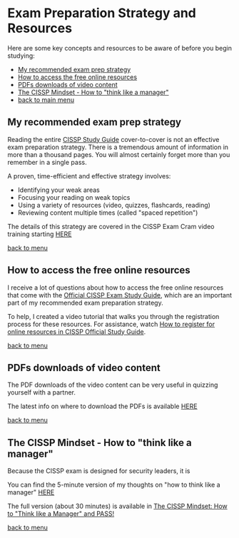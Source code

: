 # Exam Preparation Strategy and Resources

Here are some key concepts and resources to be aware of before you begin studying:

- [My recommended exam prep strategy](#my-recommended-exam-prep-strategy)
- [How to access the free online resources](#how-to-access-the-free-online-resources)
- [PDFs downloads of video content](#pdfs-downloads-of-video-content)
- [The CISSP Mindset - How to "think like a manager"](#the-cissp-mindset---how-to-think-like-a-manager)
- [back to main menu](https://github.com/pzerger/cisspexamcram/blob/main/README.md)

## My recommended exam prep strategy

Reading the entire [CISSP Study Guide](https://amzn.to/3qb6z5H) cover-to-cover is not an effective exam preparation strategy. There is a tremendous amount of information in more than a thousand pages. You will almost certainly forget more than you remember in a single pass. 

A proven, time-efficient and effective strategy involves:

- Identifying your weak areas
- Focusing your reading on weak topics
- Using a variety of resources (video, quizzes, flashcards, reading)
- Reviewing content multiple times (called "spaced repetition")

The details of this strategy are covered in the CISSP Exam Cram video training starting [HERE](https://youtu.be/_nyZhYnCNLA?t=422)

[back to menu](#exam-preparation-strategy-and-resources)

## How to access the free online resources

I receive a lot of questions about how to access the free online resources that come with the [Official CISSP Exam Study Guide](https://amzn.to/3qb6z5H), which are an important part of my recommended exam preparation strategy. 

To help, I created a video tutorial that walks you through the registration process for these resources. For assistance, watch [How to register for online resources in CISSP Official Study Guide](https://youtu.be/iJbvuWVJq4s).

[back to menu](#exam-preparation-strategy-and-resources)

## PDFs downloads of video content

The PDF downloads of the video content can be very useful in quizzing yourself with a partner.

The latest info on where to download the PDFs is available [HERE](Downloads.md)

[back to menu](#exam-preparation-strategy-and-resources)

## The CISSP Mindset - How to "think like a manager"

Because the CISSP exam is designed for security leaders, it is 

You can find the 5-minute version of my thoughts on "how to think like a manager" [HERE](https://youtu.be/_nyZhYnCNLA?t=469)

The full version (about 30 minutes) is available in [The CISSP Mindset: How to "Think like a Manager" and PASS!](https://youtu.be/vfC9OLsCqgk)

[back to menu](#exam-preparation-strategy-and-resources)